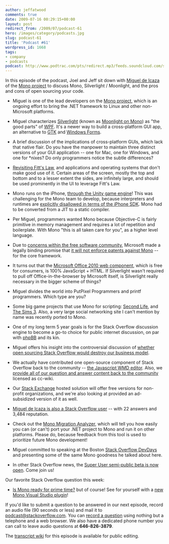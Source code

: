 ```yaml
---
author: jeffatwood
comments: true
date: 2009-07-16 00:29:15+00:00
layout: post
redirect_from: /2009/07/podcast-61
hero: /images/category/podcasts.jpg
slug: podcast-61
title: 'Podcast #61'
wordpress_id: 1668
tags:
- company
- podcasts
podcast: http://www.podtrac.com/pts/redirect.mp3/feeds.soundcloud.com/stream/14377071-stack-exchange-stack-overflow-podcast-17.mp3
---
```


In this episode of the podcast, Joel and Jeff sit down with [Miguel de Icaza](http://tirania.org/blog/) of the [Mono project](http://mono-project.com/Main_Page) to discuss Mono, Silverlight / Moonlight, and the pros and cons of open sourcing your code.






  * Miguel is one of the lead developers on the [Mono project](http://mono-project.com/Main_Page), which is an ongoing effort to bring the .NET framework to Linux and other non-Microsoft platforms.


  * Miguel characterizes [Silverlight](http://silverlight.net/) (known as [Moonlight on Mono](http://mono-project.com/Moonlight)) as "the good parts" of [WPF](http://en.wikipedia.org/wiki/Windows_Presentation_Foundation). It's a newer way to build a cross-platform GUI app, an alternative to [GTK](http://en.wikipedia.org/wiki/GTK%2B) and [Windows Forms](http://en.wikipedia.org/wiki/Windows_Forms).


  * A brief discussion of the implications of cross-platform GUIs, which lack that native flair. Do you have the manpower to maintain three distinct versions of your GUI application -- one for Mac, one for Windows, and one for *nixes? Do only programmers notice the subtle differences? 


  * [Revisiting Fitt's Law](http://particletree.com/features/visualizing-fittss-law/), and applications and operating systems that don't make good use of it. Certain areas of the screen, mostly the top and bottom and to a lesser extent the sides, are infinitely large, and should be used prominently in the UI to leverage Fitt's Law.


  * Mono runs on the iPhone, [through the Unity game engine](http://unity3d.com/unity/features/iphone-publishing.html)! This was challenging for the Mono team to develop, because interpreters and runtimes are [explicitly disallowed in terms of the iPhone SDK](http://mcdevzone.com/2008/03/07/iphone-sdk-restrictions/). Mono had to be converted from a JIT to a static compiler.


  * Per Miguel, programmers wanted Mono because Objective-C is fairly primitive in memory management and requires a lot of repetition and boilerplate. With Mono "this is all taken care for you", as a higher level language.


  * Due to [concerns within the free software community](http://www.fsf.org/news/dont-depend-on-mono), Microsoft made a legally binding promise that [it will not enforce patents against Mono](http://arstechnica.com/microsoft/news/2009/07/microsoft-issues-patent-promise-dispels-mono-concerns.ars) -- for the core framework.


  * It turns out that the [Microsoft Office 2010 web component](http://www.pcworld.com/article/168383/Microsoft_vs_Google_Office_Web_Will_Kill_Google_Docs.html), which is free for consumers, is 100% JavaScript + HTML. If Silverlight wasn't required to pull off Office-in-the-browser by Microsoft itself, is Silverlight really necessary in the bigger scheme of things?


  * Miguel divides the world into PutPixel Programmers and printf programmers. Which type are you?


  * Some big game projects that use Mono for scripting: [Second Life](http://secondlife.blogs.com/babbage/2005/08/second_life_in_.html), and [The Sims 3](http://www.thesims3.com/). Also, a very large social networking site I can't mention by name was recently ported to Mono.


  * One of my long term 5 year goals is for the Stack Overflow discussion engine to become a go-to choice for public internet discussion, on par with [phpBB](http://www.phpbb.com/) and its kin.


  * Miguel offers his insight into the controversial discussion of [whether open sourcing Stack Overflow would destroy our business model](http://meta.stackoverflow.com/questions/3086/will-open-sourcing-stack-overflow-destroy-our-business-model).


  * We actually have contributed one open-source component of Stack Overflow back to the community -- [the Javascript WMD editor](http://code.google.com/p/wmd-new/). Also, we [provide all of our question and answer content back to the community](http://blog.stackoverflow.com/category/cc-wiki-dump/) licensed as cc-wiki.


  * Our [Stack Exchange](http://stackexchange.com/) hosted solution will offer free versions for non-profit organizations, and we're also looking at provided an ad-subsidized version of it as well.


  * [Miguel de Icaza is also a Stack Overflow user](http://stackoverflow.com/users/16929/miguel-de-icaza) -- with 22 answers and 3,484 reputation.


  * Check out the [Mono Migration Analyzer](http://mono-project.com/MoMA), which will tell you how easily you can (or can't) port your .NET project to Mono and run it on other platforms. Please do, because feedback from this tool is used to prioritize future Mono development!


  * Miguel committed to speaking at the Boston [Stack Overflow DevDays](http://stackoverflow.carsonified.com/) and presenting some of the same Mono goodness he talked about here.


  * In other Stack Overflow news, the [Super User semi-public beta is now open](http://blog.stackoverflow.com/2009/07/super-user-semi-private-beta-begins/). Come join us!




Our favorite Stack Overflow question this week:






  * [Is Mono ready for prime time?](http://stackoverflow.com/questions/18450/is-mono-ready-for-prime-time/) but of course! See for yourself with a [new Mono Visual Studio plugin](http://www.go-mono.com/visualstudio/)!  





If you'd like to submit a question to be answered in our next episode, record an audio file (90 seconds or less) and mail it to [podcast@stackoverflow.com](mailto:podcast@stackoverflow.com). You can [record a question](http://blog.stackoverflow.com/index.php/2008/05/recording-podcast-questions-using-your-telephone/) using nothing but a telephone and a web browser. We also have a dedicated phone number you can call to leave audio questions at **646-826-3879**.






The [transcript wiki](https://stackoverflow.fogbugz.com/default.asp?pg=pgWiki&ixWikiPage=29068) for this episode is available for public editing.

